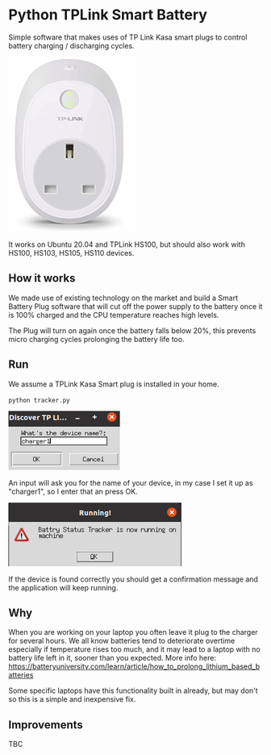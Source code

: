 # Python TPLink Smart Battery
Simple software that makes uses of TP Link Kasa smart plugs to control battery charging / discharging cycles.

![Image 1](images/hs100.png)

It works on Ubuntu 20.04 and TPLink HS100, but should also work with HS100, HS103, HS105, HS110 devices.


## How it works
We made use of existing technology on the market and build a Smart Battery Plug software that 
will cut off the power supply to the battery once it is 100% charged and the CPU temperature reaches high levels.

The Plug will turn on again once the battery falls below 20%, this prevents micro charging cycles prolonging the battery life too.

## Run
We assume a TPLink Kasa Smart plug is installed in your home.

`python tracker.py`

![Image 2](images/input1.png)

An input will ask you for the name of your device, in my case I set it up as "charger1", so I enter that an press OK.

![Image 3](images/confirmation.png)

If the device is found correctly you should get a confirmation message and the application will keep running.

## Why
When you are working on your laptop you often leave it plug to the charger for several hours.
We all know batteries tend to deteriorate overtime especially if temperature rises too much, and it may lead to a laptop with no battery life left in it, sooner than you expected. More info here: https://batteryuniversity.com/learn/article/how_to_prolong_lithium_based_batteries


Some specific laptops have this functionality built in already, but may don't so this is a simple and inexpensive fix.


## Improvements
TBC